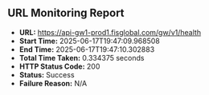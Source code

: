 ## URL Monitoring Report

- **URL:** https://api-gw1-prod1.fisglobal.com/gw/v1/health
- **Start Time:** 2025-06-17T19:47:09.968508
- **End Time:** 2025-06-17T19:47:10.302883
- **Total Time Taken:** 0.334375 seconds
- **HTTP Status Code:** 200
- **Status:** Success
- **Failure Reason:** N/A
